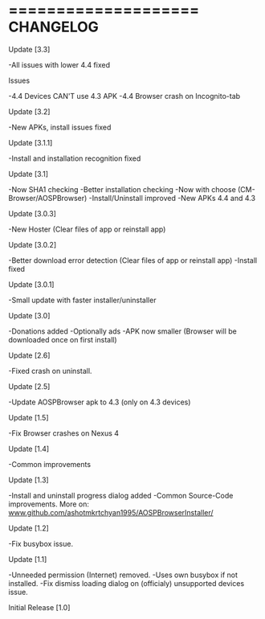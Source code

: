 ====================
CHANGELOG
====================

Update [3.3]

-All issues with lower 4.4 fixed

Issues

-4.4 Devices CAN'T use 4.3 APK
-4.4 Browser crash on Incognito-tab

Update [3.2]

-New APKs, install issues fixed

Update [3.1.1]

-Install and installation recognition fixed

Update [3.1]

-Now SHA1 checking
-Better installation checking
-Now with choose (CM-Browser/AOSPBrowser)
-Install/Uninstall improved
-New APKs 4.4 and 4.3

Update [3.0.3]

-New Hoster (Clear files of app or reinstall app)

Update [3.0.2]

-Better download error detection (Clear files of app or reinstall app)
-Install fixed

Update [3.0.1]

-Small update with faster installer/uninstaller

Update [3.0]

-Donations added
-Optionally ads
-APK now smaller (Browser will be downloaded once on first install)

Update [2.6]

-Fixed crash on uninstall.

Update [2.5]

-Update AOSPBrowser apk to 4.3 (only on 4.3 devices)

Update [1.5]

-Fix Browser crashes on Nexus 4

Update [1.4]

-Common improvements

Update [1.3]

-Install and uninstall progress dialog added
-Common Source-Code improvements. More on: www.github.com/ashotmkrtchyan1995/AOSPBrowserInstaller/

Update [1.2]

-Fix busybox issue.

Update [1.1]

-Unneeded permission (Internet) removed.
-Uses own busybox if not installed.
-Fix dismiss loading dialog on (officialy) unsupported devices issue.

Initial Release [1.0]
